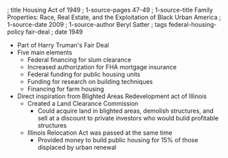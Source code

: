 ; title Housing Act of 1949
; 1-source-pages 47-49
; 1-source-title Family Properties: Race, Real Estate, and the Exploitation of Black Urban America
; 1-source-date 2009
; 1-source-author Beryl Satter
; tags federal-housing-policy fair-deal
; date 1949

- Part of Harry Truman's Fair Deal
- Five main elements
  - Federal financing for slum clearance
  - Increased authorization for FHA mortgage insurance
  - Federal funding for public housing units
  - Funding for research on building techniques
  - Financing for farm housing
- Direct inspiration from Blighted Areas Redevelopment act of Illinois
  - Created a Land Clearance Commission
    - Could acquire land in blighted areas, demolish structures, and sell at a discount to private investors who would bulid profitable structures
  - Illinois Relocation Act was passed at the same time
    - Provided money to build public housing for 15% of those displaced by urban renewal
